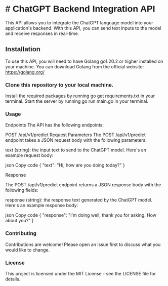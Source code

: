 <h1 style="font-family: Arial, sans-serif;"># ChatGPT Backend Integration API</h1>

This API allows you to integrate the ChatGPT language model into your application's backend. With this API, you can send text inputs to the model and receive responses in real-time.

<h2 style="font-family: Arial, sans-serif;">Installation</h2>

To use this API, you will need to have Golang go1.20.2  or higher installed on your machine. You can download Golang from the official website: https://golang.org/

<h3 style="font-family: Arial, sans-serif;">Clone this repository to your local machine.</h3>
Install the required packages by running go get requirements.txt in your terminal.
Start the server by running go run main.go in your terminal.

<h3 style="font-family: Arial, sans-serif;">Usage</h3>

Endpoints
The API has the following endpoints:

POST /api/v1/predict
Request Parameters
The POST /api/v1/predict endpoint takes a JSON request body with the following parameters:

text (string): the input text to send to the ChatGPT model.
Here's an example request body:

json
Copy code
{
    "text": "Hi, how are you doing today?"
}

Response

The POST /api/v1/predict endpoint returns a JSON response body with the following fields:

response (string): the response text generated by the ChatGPT model.
Here's an example response body:

json
Copy code
{
    "response": "I'm doing well, thank you for asking. How about you?"
}

<h3 style="font-family: Arial, sans-serif;">Contributing</h3>

Contributions are welcome! Please open an issue first to discuss what you would like to change.

<h3 style="font-family: Arial, sans-serif;">License</h3>

This project is licensed under the MIT License - see the LICENSE file for details.